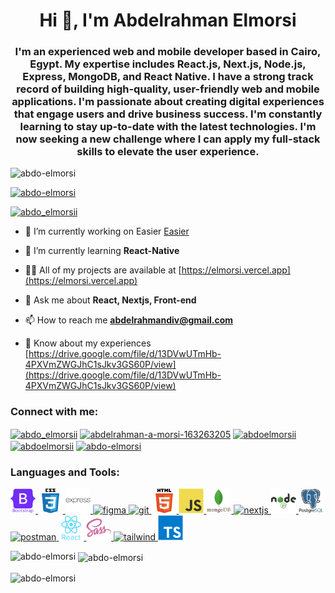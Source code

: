 <h1 align="center">Hi 👋, I'm Abdelrahman Elmorsi</h1>
<h3 align="center">I'm an experienced web and mobile developer based in Cairo, Egypt. My expertise includes React.js, Next.js, Node.js, Express, MongoDB, and React Native. I have a strong track record of building high-quality, user-friendly web and mobile applications. I'm passionate about creating digital experiences that engage users and drive business success. I'm constantly learning to stay up-to-date with the latest technologies. I'm now seeking a new challenge where I can apply my full-stack skills to elevate the user experience.</h3>

<p align="left"> <img src="https://komarev.com/ghpvc/?username=abdo-elmorsi&label=Profile%20views&color=0e75b6&style=flat" alt="abdo-elmorsi" /> </p>

<p align="left"> <a href="https://github.com/ryo-ma/github-profile-trophy"><img src="https://github-profile-trophy.vercel.app/?username=abdo-elmorsi" alt="abdo-elmorsi" /></a> </p>

<p align="left"> <a href="https://twitter.com/abdo_elmorsii" target="blank"><img src="https://img.shields.io/twitter/follow/abdo_elmorsii?logo=twitter&style=for-the-badge" alt="abdo_elmorsii" /></a> </p>

- 🔭 I’m currently working on Easier [Easier](https://easier-2.vercel.app)

- 🌱 I’m currently learning **React-Native**

- 👨‍💻 All of my projects are available at [https://elmorsi.vercel.app](https://elmorsi.vercel.app)

- 💬 Ask me about **React, Nextjs, Front-end**

- 📫 How to reach me **abdelrahmandiv@gmail.com**

- 📄 Know about my experiences [https://drive.google.com/file/d/13DVwUTmHb-4PXVmZWGJhC1sJkv3GS60P/view](https://drive.google.com/file/d/13DVwUTmHb-4PXVmZWGJhC1sJkv3GS60P/view)

<h3 align="left">Connect with me:</h3>
<p align="left">
<a href="https://twitter.com/abdo_elmorsii" target="blank"><img align="center" src="https://raw.githubusercontent.com/rahuldkjain/github-profile-readme-generator/master/src/images/icons/Social/twitter.svg" alt="abdo_elmorsii" height="30" width="40" /></a>
<a href="https://linkedin.com/in/abdelrahman-a-morsi-163263205" target="blank"><img align="center" src="https://raw.githubusercontent.com/rahuldkjain/github-profile-readme-generator/master/src/images/icons/Social/linked-in-alt.svg" alt="abdelrahman-a-morsi-163263205" height="30" width="40" /></a>
<a href="https://fb.com/abdoelmorsii" target="blank"><img align="center" src="https://raw.githubusercontent.com/rahuldkjain/github-profile-readme-generator/master/src/images/icons/Social/facebook.svg" alt="abdoelmorsii" height="30" width="40" /></a>
<a href="https://instagram.com/abdoelmorsii" target="blank"><img align="center" src="https://raw.githubusercontent.com/rahuldkjain/github-profile-readme-generator/master/src/images/icons/Social/instagram.svg" alt="abdoelmorsii" height="30" width="40" /></a>
<a href="https://www.leetcode.com/abdo-elmorsi" target="blank"><img align="center" src="https://raw.githubusercontent.com/rahuldkjain/github-profile-readme-generator/master/src/images/icons/Social/leet-code.svg" alt="abdo-elmorsi" height="30" width="40" /></a>
</p>

<h3 align="left">Languages and Tools:</h3>
<p align="left"> <a href="https://getbootstrap.com" target="_blank" rel="noreferrer"> <img src="https://raw.githubusercontent.com/devicons/devicon/master/icons/bootstrap/bootstrap-plain-wordmark.svg" alt="bootstrap" width="40" height="40"/> </a> <a href="https://www.w3schools.com/css/" target="_blank" rel="noreferrer"> <img src="https://raw.githubusercontent.com/devicons/devicon/master/icons/css3/css3-original-wordmark.svg" alt="css3" width="40" height="40"/> </a> <a href="https://expressjs.com" target="_blank" rel="noreferrer"> <img src="https://raw.githubusercontent.com/devicons/devicon/master/icons/express/express-original-wordmark.svg" alt="express" width="40" height="40"/> </a> <a href="https://www.figma.com/" target="_blank" rel="noreferrer"> <img src="https://www.vectorlogo.zone/logos/figma/figma-icon.svg" alt="figma" width="40" height="40"/> </a> <a href="https://git-scm.com/" target="_blank" rel="noreferrer"> <img src="https://www.vectorlogo.zone/logos/git-scm/git-scm-icon.svg" alt="git" width="40" height="40"/> </a> <a href="https://www.w3.org/html/" target="_blank" rel="noreferrer"> <img src="https://raw.githubusercontent.com/devicons/devicon/master/icons/html5/html5-original-wordmark.svg" alt="html5" width="40" height="40"/> </a> <a href="https://developer.mozilla.org/en-US/docs/Web/JavaScript" target="_blank" rel="noreferrer"> <img src="https://raw.githubusercontent.com/devicons/devicon/master/icons/javascript/javascript-original.svg" alt="javascript" width="40" height="40"/> </a> <a href="https://www.mongodb.com/" target="_blank" rel="noreferrer"> <img src="https://raw.githubusercontent.com/devicons/devicon/master/icons/mongodb/mongodb-original-wordmark.svg" alt="mongodb" width="40" height="40"/> </a> <a href="https://nextjs.org/" target="_blank" rel="noreferrer"> <img src="https://cdn.worldvectorlogo.com/logos/nextjs-2.svg" alt="nextjs" width="40" height="40"/> </a> <a href="https://nodejs.org" target="_blank" rel="noreferrer"> <img src="https://raw.githubusercontent.com/devicons/devicon/master/icons/nodejs/nodejs-original-wordmark.svg" alt="nodejs" width="40" height="40"/> </a> <a href="https://www.postgresql.org" target="_blank" rel="noreferrer"> <img src="https://raw.githubusercontent.com/devicons/devicon/master/icons/postgresql/postgresql-original-wordmark.svg" alt="postgresql" width="40" height="40"/> </a> <a href="https://postman.com" target="_blank" rel="noreferrer"> <img src="https://www.vectorlogo.zone/logos/getpostman/getpostman-icon.svg" alt="postman" width="40" height="40"/> </a> <a href="https://reactjs.org/" target="_blank" rel="noreferrer"> <img src="https://raw.githubusercontent.com/devicons/devicon/master/icons/react/react-original-wordmark.svg" alt="react" width="40" height="40"/> </a> <a href="https://sass-lang.com" target="_blank" rel="noreferrer"> <img src="https://raw.githubusercontent.com/devicons/devicon/master/icons/sass/sass-original.svg" alt="sass" width="40" height="40"/> </a> <a href="https://tailwindcss.com/" target="_blank" rel="noreferrer"> <img src="https://www.vectorlogo.zone/logos/tailwindcss/tailwindcss-icon.svg" alt="tailwind" width="40" height="40"/> </a> <a href="https://www.typescriptlang.org/" target="_blank" rel="noreferrer"> <img src="https://raw.githubusercontent.com/devicons/devicon/master/icons/typescript/typescript-original.svg" alt="typescript" width="40" height="40"/> </a> </p>

<p><img align="left" src="https://github-readme-stats.vercel.app/api/top-langs?username=abdo-elmorsi&show_icons=true&locale=en&layout=compact" alt="abdo-elmorsi" /></p>

<p>&nbsp;<img align="center" src="https://github-readme-stats.vercel.app/api?username=abdo-elmorsi&show_icons=true&locale=en" alt="abdo-elmorsi" /></p>

<p><img align="center" src="https://github-readme-streak-stats.herokuapp.com/?user=abdo-elmorsi&" alt="abdo-elmorsi" /></p>

